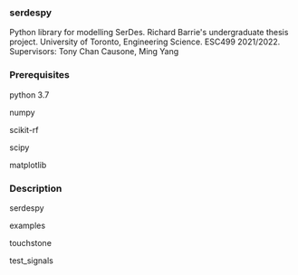 ### serdespy
Python library for modelling SerDes. 
Richard Barrie's undergraduate thesis project. University of Toronto, Engineering Science. ESC499 2021/2022. Supervisors: Tony Chan Causone, Ming Yang

### Prerequisites

python 3.7

numpy

scikit-rf

scipy

matplotlib

### Description

serdespy

examples

touchstone

test_signals

